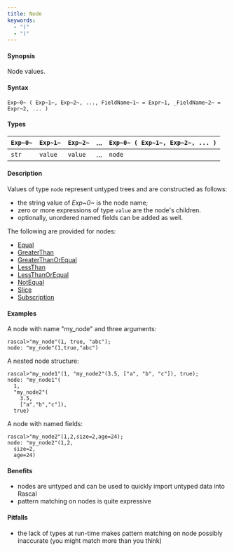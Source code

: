 ```yaml
---
title: Node
keywords:
  - "("
  - ")"
---
```


#### Synopsis

Node values.

#### Syntax

`Exp~0~ ( Exp~1~, Exp~2~, ..., FieldName~1~ = Expr~1, _FieldName~2~ = Expr~2, ... )`

#### Types


|`Exp~0~`  | `Exp~1~` | `Exp~2~` | ... | `Exp~0~ ( Exp~1~, Exp~2~, ... )`  |
| --- | --- | --- | --- | --- |
| `str`      | `value`    | `value`    | ... | `node`                               |


#### Description

Values of type `node` represent untyped trees and are constructed as follows:

* the string value of _Exp~0~_ is the node name;
* zero or more expressions of type `value` are the node\'s children.
* optionally, unordered named fields can be added as well.

The following are provided for nodes:
* [Equal](../../../../Rascal/Expressions/Values/Node/Equal/)
* [GreaterThan](../../../../Rascal/Expressions/Values/Node/GreaterThan/)
* [GreaterThanOrEqual](../../../../Rascal/Expressions/Values/Node/GreaterThanOrEqual/)
* [LessThan](../../../../Rascal/Expressions/Values/Node/LessThan/)
* [LessThanOrEqual](../../../../Rascal/Expressions/Values/Node/LessThanOrEqual/)
* [NotEqual](../../../../Rascal/Expressions/Values/Node/NotEqual/)
* [Slice](../../../../Rascal/Expressions/Values/Node/Slice/)
* [Subscription](../../../../Rascal/Expressions/Values/Node/Subscription/)

#### Examples

A node with name "my_node" and three arguments:

```rascal-shell ,continue
rascal>"my_node"(1, true, "abc");
node: "my_node"(1,true,"abc")
```
A nested node structure:

```rascal-shell ,continue
rascal>"my_node1"(1, "my_node2"(3.5, ["a", "b", "c"]), true);
node: "my_node1"(
  1,
  "my_node2"(
    3.5,
    ["a","b","c"]),
  true)
```
A node with named fields:

```rascal-shell ,continue
rascal>"my_node2"(1,2,size=2,age=24);
node: "my_node2"(1,2,
  size=2,
  age=24)
```

#### Benefits

* nodes are untyped and can be used to quickly import untyped data into Rascal
* pattern matching on nodes is quite expressive

#### Pitfalls

* the lack of types at run-time makes pattern matching on node possibly inaccurate (you might match more than you think)

